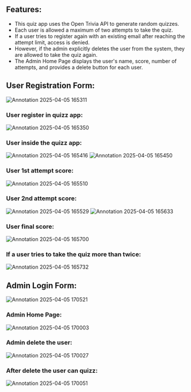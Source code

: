 ## Features:
- This quiz app uses the Open Trivia API to generate random quizzes.
- Each user is allowed a maximum of two attempts to take the quiz.
- If a user tries to register again with an existing email after reaching the attempt limit, access is denied.
- However, if the admin explicitly deletes the user from the system, they are allowed to take the quiz again.
- The Admin Home Page displays the user's name, score, number of attempts, and provides a delete button for each user.

## User Registration Form:
![Annotation 2025-04-05 165311](https://github.com/user-attachments/assets/62bc3ebd-9449-486d-b97b-b883afce469e)

### User register in quizz app:
![Annotation 2025-04-05 165350](https://github.com/user-attachments/assets/a4953ee5-6add-4c6b-8bf3-959874bc4400)

### User inside the quizz app:
![Annotation 2025-04-05 165416](https://github.com/user-attachments/assets/63683c42-77be-415a-ba20-4ce1791ba33f)
![Annotation 2025-04-05 165450](https://github.com/user-attachments/assets/071db7a4-5ccb-49d5-9834-c8616d266205)

### User 1st attempt score:
![Annotation 2025-04-05 165510](https://github.com/user-attachments/assets/4790d2ad-751c-42a5-95d6-5d3bd4dc6d23)

### User 2nd attempt score:
![Annotation 2025-04-05 165529](https://github.com/user-attachments/assets/f92f60b4-b6e4-4cdc-8769-d6da723c9ae6)
![Annotation 2025-04-05 165633](https://github.com/user-attachments/assets/4114634f-f679-4dfc-afe0-58b9e9e81c7c)

### User final score:
![Annotation 2025-04-05 165700](https://github.com/user-attachments/assets/1494c553-661f-45cb-a446-9971ab83a26a)

### If a user tries to take the quiz more than twice:
![Annotation 2025-04-05 165732](https://github.com/user-attachments/assets/b08fdb65-3def-4548-bad5-0d1311ec7ec2)

## Admin Login Form:
![Annotation 2025-04-05 170521](https://github.com/user-attachments/assets/7c2aca5d-34dd-40ec-9924-b9cdfcd0f4af)

### Admin Home Page:
![Annotation 2025-04-05 170003](https://github.com/user-attachments/assets/14e6ec8e-2ce8-484a-a8e6-37820fe2b1c5)

### Admin delete the user:
![Annotation 2025-04-05 170027](https://github.com/user-attachments/assets/a0f9f153-b83d-4950-bbd7-5ddf94912932)

### After delete the user can quizz:
![Annotation 2025-04-05 170051](https://github.com/user-attachments/assets/f9f26bf0-2f41-4714-bcd9-6fe5d4fdc93b)



